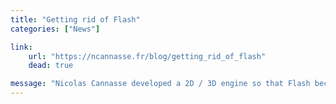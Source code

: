 ```yaml
---
title: "Getting rid of Flash"
categories: ["News"]

link:
    url: "https://ncannasse.fr/blog/getting_rid_of_flash"
    dead: true

message: "Nicolas Cannasse developed a 2D / 3D engine so that Flash becomes just a release platform."
---
```

